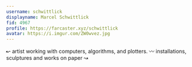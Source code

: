 ```yaml
---
username: schwittlick
displayname: Marcel Schwittlick
fid: 4967
profile: https://farcaster.xyz/schwittlick
avatar: https://i.imgur.com/ZW0wvez.jpg
---
```


↜ artist working with computers, algorithms, and plotters. 〰️ installations, sculptures and works on paper ↝
